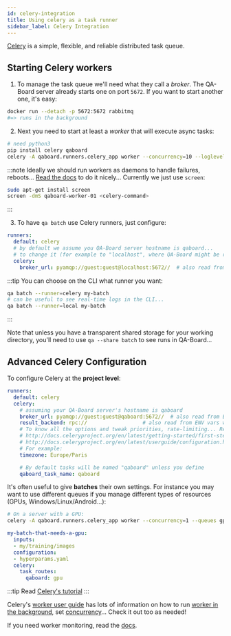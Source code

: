 ```yaml
---
id: celery-integration
title: Using celery as a task runner
sidebar_label: Celery Integration
---
```


[Celery](http://docs.celeryproject.org/en/latest/index.html) is a simple, flexible, and reliable distributed task queue.


## Starting Celery workers
1. To manage the task queue we'll need what they call a *broker*. The QA-Board server already starts one on port `5672`. If you want to start another one, it's easy:

```bash
docker run --detach -p 5672:5672 rabbitmq
#=> runs in the background
```

2. Next you need to start at least a *worker* that will execute async tasks:

```bash
# need python3
pip install celery qaboard
celery -A qaboard.runners.celery_app worker --concurrency=10 --loglevel=info
```

:::note
Ideally we should run workers as daemons to handle failures, reboots... [Read the docs](https://docs.celeryproject.org/en/stable/userguide/daemonizing.html) to do it nicely... Currently we just use `screen`:

```bash
sudo apt-get install screen
screen -dmS qaboard-worker-01 <celery-command>
```

:::

3. To have `qa batch` use Celery runners, just  configure:

```yaml title="qaboard.yaml"
runners:
  default: celery
  # by default we assume you QA-Board server hostname is qaboard...
  # to change it (for example to "localhost", where QA-Board might be running), define:
  celery:
    broker_url: pyamqp://guest:guest@localhost:5672//  # also read from the ENV variable CELERY_BROKER_URL
```

:::tip
You can choose on the CLI what runner you want: 
```bash
qa batch --runner=celery my-batch
# can be useful to see real-time logs in the CLI...
qa batch --runner=local my-batch
```
:::

Note that unless you have a transparent shared storage for your working directory, you'll need to use `qa --share batch` to see runs in QA-Board...

## Advanced Celery Configuration 
To configure Celery at the **project level**:

```yaml title="qaboard.yaml"
runners:
  default: celery
  celery:
    # assuming your QA-Board server's hostname is qaboard
    broker_url: pyamqp://guest:guest@qaboard:5672//  # also read from ENV vars with CELERY_BROKER_URL
    result_backend: rpc://                  # also read from ENV vars with CELERY_RESULT_BACKEND
    # To know all the options and tweak priorities, rate-limiting... Read:
    # http://docs.celeryproject.org/en/latest/getting-started/first-steps-with-celery.html#configuration
    # http://docs.celeryproject.org/en/latest/userguide/configuration.html#configuration
    # For example:
    timezone: Europe/Paris

    # By default tasks will be named "qaboard" unless you define
    qaboard_task_name: qaboard
```

It's often useful to give **batches** their own settings. For instance you may want to use different queues if you manage different types of resources (GPUs, Windows/Linux/Android...):

```bash
# On a server with a GPU:
celery -A qaboard.runners.celery_app worker --concurrency=1 --queues gpu,large-gpu
```

```yaml {7-9} title="qa/batches.yaml"
my-batch-that-needs-a-gpu:
  inputs:
  - my/training/images
  configuration:
  - hyperparams.yaml
  celery:
    task_routes:
      qaboard: gpu
```

:::tip
Read [Celery's tutorial](http://docs.celeryproject.org/en/latest/getting-started/first-steps-with-celery.html)
:::

Celery's [worker user guide](https://docs.celeryproject.org/en/stable/userguide/workers.html) has lots of information on how to run [worker in the background](https://docs.celeryproject.org/en/stable/userguide/daemonizing.html#daemonizing), set [concurrency](https://docs.celeryproject.org/en/stable/userguide/workers.html#concurrency)... Check it out too as needed!

If you need worker monitoring, read the [docs](http://docs.celeryproject.org/en/latest/userguide/monitoring.html).